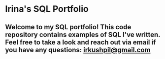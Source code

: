 # Irina's SQL Portfolio
## Welcome to my SQL portfolio! This code repository contains examples of SQL I've written. Feel free to take a look and reach out via email if you have any questions: irkushpil@gmail.com
